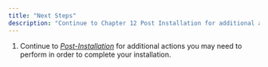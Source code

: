 ```yaml
---
title: "Next Steps"
description: "Continue to Chapter 12 Post Installation for additional actions you may need to perform in order to complete your installation..."
---
```


1.  Continue to [*Post-Installation*](/momentum/4/post-installation) for additional actions you may need to perform in order to complete your installation.